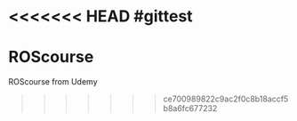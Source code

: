 <<<<<<< HEAD
#gittest
=======
# ROScourse
ROScourse from Udemy
>>>>>>> ce700989822c9ac2f0c8b18accf5b8a6fc677232
